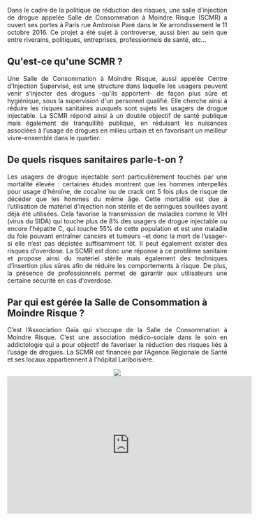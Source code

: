 <p align= "justify">Dans le cadre de la politique de réduction des risques, une salle d'injection de drogue appelée Salle de Consommation à Moindre Risque (SCMR) a ouvert ses portes à Paris rue Ambroise Paré dans le Xe arrondissement le 11 octobre 2016.
Ce projet a été sujet à controverse, aussi bien au sein que entre riverains, politiques, entreprises, professionnels de santé, etc...</p>

## Qu'est-ce qu'une SCMR ? 

<p align= "justify">Une Salle de Consommation à Moindre Risque, aussi appelée Centre d'Injection Supervisé, est une structure dans laquelle les usagers peuvent venir s'injecter des drogues -qu'ils apportent- de façon plus sûre et hygiénique, sous la supervision d'un personnel qualifié. Elle cherche ainsi à réduire les risques sanitaires auxquels sont sujets les usagers de drogue injectable.
La SCMR répond ainsi à un double objectif de santé publique mais également de tranquillité publique, en réduisant les nuisances associées à l’usage de drogues en milieu urbain et en favorisant un meilleur vivre-ensemble dans le quartier.</p> 

## De quels risques sanitaires parle-t-on ?

<p align= "justify">Les usagers de drogue injectable sont particulièrement touchés par une mortalité élevée : certaines études montrent que les hommes interpellés pour usage d’héroïne, de cocaïne ou de crack ont 5 fois plus de risque de décéder que les hommes du même âge.
Cette mortalité est due à l’utilisation de matériel d’injection non stérile et de seringues souillées ayant déjà été utilisées. Cela favorise la transmission de maladies comme le VIH (virus du SIDA) qui touche plus de 8% des usagers de drogue injectable ou encore l’hépatite C, qui touche 55% de cette population et est une maladie du foie pouvant entraîner cancers et tumeurs -et donc la mort de l’usager- si elle n’est pas dépistée suffisamment tôt. Il peut également exister des risques d'overdose.
La SCMR est donc une réponse à ce problème sanitaire et propose ainsi du matériel stérile mais également des techniques d’insertion plus sûres afin de réduire les comportements à risque. De plus, la présence de professionnels permet de garantir aux utilisateurs une certaine sécurité en cas d'overdose.</p> 

## Par qui est gérée la Salle de Consommation à Moindre Risque ?

<p align= "justify">C’est l’Association Gaïa qui s’occupe de la Salle de Consommation à Moindre Risque. C’est une association médico-sociale dans le soin en addictologie qui a pour objectif de favoriser la réduction des risques liés à l’usage de drogues. 
La SCMR est financée par l’Agence Régionale de Santé et ses locaux appartiennent à l’hôpital Lariboisière.</p>  



<div style="text-align:center"><img src ="http://www.drogues.gouv.fr/sites/drogues.gouv.fr/files/thumbnails/image/scmr_table_mf_20161110_800px.jpg" /></div>

<iframe width="560" height="315" src="https://www.youtube.com/embed/eSa6CckQ7BQ" frameborder="0" allowfullscreen></iframe>
